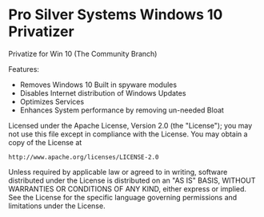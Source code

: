 # Pro Silver Systems Windows 10 Privatizer

Privatize for Win 10 (The Community Branch)

Features:
  - Removes Windows 10 Built in spyware modules
  - Disables Internet distribution of Windows Updates
  - Optimizes Services 
  - Enhances System performance by removing un-needed Bloat

Licensed under the Apache License, Version 2.0 (the "License");
you may not use this file except in compliance with the License.
You may obtain a copy of the License at

    http://www.apache.org/licenses/LICENSE-2.0

Unless required by applicable law or agreed to in writing, software
distributed under the License is distributed on an "AS IS" BASIS,
WITHOUT WARRANTIES OR CONDITIONS OF ANY KIND, either express or implied.
See the License for the specific language governing permissions and
limitations under the License.